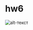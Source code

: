 # hw6

![alt-текст](https://psv4.userapi.com/c834504/u37346316/docs/d7/adbd4d6d1495/Snimok_ekrana_864.png?extra=3NaQZUJYRwlRoGCn6PL1js1CCrCsbejqy3kenHxWIYb8Moo5pE8OQnplAGd2Dmrzic8dk8k0Sy0E7ECg4SkIW8SxMg9ayN0YFZkQxwehWNX_wBI8lmbXyaNy1RZvDtdZ0O8AxXx2Btb_ "Необязательный титул")
